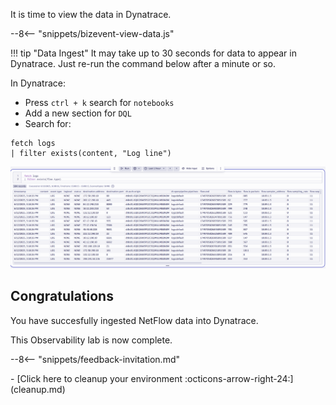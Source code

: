 It is time to view the data in Dynatrace.

--8<-- "snippets/bizevent-view-data.js"

!!! tip "Data Ingest"
    It may take up to 30 seconds for data to appear in Dynatrace.
    Just re-run the command below after a minute or so.

In Dynatrace:

* Press `ctrl + k` search for `notebooks`
* Add a new section for `DQL`
* Search for:

```{ "name": "fetch log line" }
fetch logs
| filter exists(content, "Log line")
```

![dynatrace notebook netflow](images/dt-notebook-1.png)


## Congratulations

You have succesfully ingested NetFlow data into Dynatrace.

This Observability lab is now complete.

--8<-- "snippets/feedback-invitation.md"

<div class="grid cards" markdown>
- [Click here to cleanup your environment :octicons-arrow-right-24:](cleanup.md)
</div>

